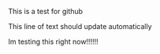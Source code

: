 This is a test for github


This line of text should update automatically 

Im testing this right now!!!!!!